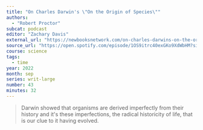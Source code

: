 ```yaml
---
title: "On Charles Darwin's \"On the Origin of Species\""
authors:
  - "Robert Proctor"
subcat: podcast
editor: "Zachary Davis"
external_url: "https://newbooksnetwork.com/on-charles-darwins-on-the-origin-of-species"
source_url: "https://open.spotify.com/episode/1OS9itrc40exGKo9XdWbHM?si=CxDmADdQRMix5vG1OnZAog"
course: science
tags:
  - time
year: 2022
month: sep
series: writ-large
number: 43
minutes: 32
---
```


> Darwin showed that organisms are derived imperfectly from their history and it's these imperfections, the radical historicity of life, that is our clue to it having evolved.

